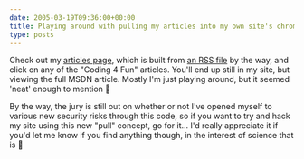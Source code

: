 ```yaml
---
date: 2005-03-19T09:36:00+00:00
title: Playing around with pulling my articles into my own site's chrome...
type: posts
---
```

Check out my [articles page](https://www.duncanmackenzie.net/articles), which is built from [an RSS file](https://www.duncanmackenzie.net/articles/rss.xml) by the way, and click on any of the "Coding 4 Fun" articles. You'll end up still in my site, but viewing the full MSDN article. Mostly I'm just playing around, but it seemed 'neat' enough to mention 🙂

By the way, the jury is still out on whether or not I've opened myself to various new security risks through this code, so if you want to try and hack my site using this new "pull" concept, go for it... I'd really appreciate it if you'd let me know if you find anything though, in the interest of science that is 🙂
